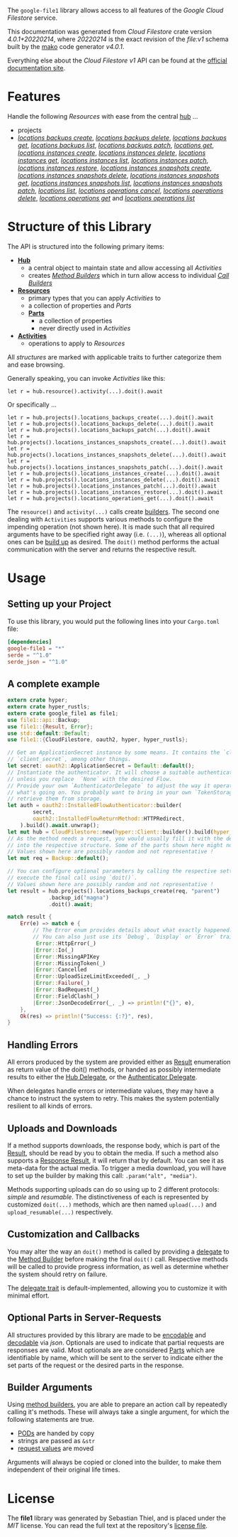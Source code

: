 <!---
DO NOT EDIT !
This file was generated automatically from 'src/generator/templates/api/README.md.mako'
DO NOT EDIT !
-->
The `google-file1` library allows access to all features of the *Google Cloud Filestore* service.

This documentation was generated from *Cloud Filestore* crate version *4.0.1+20220214*, where *20220214* is the exact revision of the *file:v1* schema built by the [mako](http://www.makotemplates.org/) code generator *v4.0.1*.

Everything else about the *Cloud Filestore* *v1* API can be found at the
[official documentation site](https://cloud.google.com/filestore/).
# Features

Handle the following *Resources* with ease from the central [hub](https://docs.rs/google-file1/4.0.1+20220214/google_file1/CloudFilestore) ... 

* projects
 * [*locations backups create*](https://docs.rs/google-file1/4.0.1+20220214/google_file1/api::ProjectLocationBackupCreateCall), [*locations backups delete*](https://docs.rs/google-file1/4.0.1+20220214/google_file1/api::ProjectLocationBackupDeleteCall), [*locations backups get*](https://docs.rs/google-file1/4.0.1+20220214/google_file1/api::ProjectLocationBackupGetCall), [*locations backups list*](https://docs.rs/google-file1/4.0.1+20220214/google_file1/api::ProjectLocationBackupListCall), [*locations backups patch*](https://docs.rs/google-file1/4.0.1+20220214/google_file1/api::ProjectLocationBackupPatchCall), [*locations get*](https://docs.rs/google-file1/4.0.1+20220214/google_file1/api::ProjectLocationGetCall), [*locations instances create*](https://docs.rs/google-file1/4.0.1+20220214/google_file1/api::ProjectLocationInstanceCreateCall), [*locations instances delete*](https://docs.rs/google-file1/4.0.1+20220214/google_file1/api::ProjectLocationInstanceDeleteCall), [*locations instances get*](https://docs.rs/google-file1/4.0.1+20220214/google_file1/api::ProjectLocationInstanceGetCall), [*locations instances list*](https://docs.rs/google-file1/4.0.1+20220214/google_file1/api::ProjectLocationInstanceListCall), [*locations instances patch*](https://docs.rs/google-file1/4.0.1+20220214/google_file1/api::ProjectLocationInstancePatchCall), [*locations instances restore*](https://docs.rs/google-file1/4.0.1+20220214/google_file1/api::ProjectLocationInstanceRestoreCall), [*locations instances snapshots create*](https://docs.rs/google-file1/4.0.1+20220214/google_file1/api::ProjectLocationInstanceSnapshotCreateCall), [*locations instances snapshots delete*](https://docs.rs/google-file1/4.0.1+20220214/google_file1/api::ProjectLocationInstanceSnapshotDeleteCall), [*locations instances snapshots get*](https://docs.rs/google-file1/4.0.1+20220214/google_file1/api::ProjectLocationInstanceSnapshotGetCall), [*locations instances snapshots list*](https://docs.rs/google-file1/4.0.1+20220214/google_file1/api::ProjectLocationInstanceSnapshotListCall), [*locations instances snapshots patch*](https://docs.rs/google-file1/4.0.1+20220214/google_file1/api::ProjectLocationInstanceSnapshotPatchCall), [*locations list*](https://docs.rs/google-file1/4.0.1+20220214/google_file1/api::ProjectLocationListCall), [*locations operations cancel*](https://docs.rs/google-file1/4.0.1+20220214/google_file1/api::ProjectLocationOperationCancelCall), [*locations operations delete*](https://docs.rs/google-file1/4.0.1+20220214/google_file1/api::ProjectLocationOperationDeleteCall), [*locations operations get*](https://docs.rs/google-file1/4.0.1+20220214/google_file1/api::ProjectLocationOperationGetCall) and [*locations operations list*](https://docs.rs/google-file1/4.0.1+20220214/google_file1/api::ProjectLocationOperationListCall)




# Structure of this Library

The API is structured into the following primary items:

* **[Hub](https://docs.rs/google-file1/4.0.1+20220214/google_file1/CloudFilestore)**
    * a central object to maintain state and allow accessing all *Activities*
    * creates [*Method Builders*](https://docs.rs/google-file1/4.0.1+20220214/google_file1/client::MethodsBuilder) which in turn
      allow access to individual [*Call Builders*](https://docs.rs/google-file1/4.0.1+20220214/google_file1/client::CallBuilder)
* **[Resources](https://docs.rs/google-file1/4.0.1+20220214/google_file1/client::Resource)**
    * primary types that you can apply *Activities* to
    * a collection of properties and *Parts*
    * **[Parts](https://docs.rs/google-file1/4.0.1+20220214/google_file1/client::Part)**
        * a collection of properties
        * never directly used in *Activities*
* **[Activities](https://docs.rs/google-file1/4.0.1+20220214/google_file1/client::CallBuilder)**
    * operations to apply to *Resources*

All *structures* are marked with applicable traits to further categorize them and ease browsing.

Generally speaking, you can invoke *Activities* like this:

```Rust,ignore
let r = hub.resource().activity(...).doit().await
```

Or specifically ...

```ignore
let r = hub.projects().locations_backups_create(...).doit().await
let r = hub.projects().locations_backups_delete(...).doit().await
let r = hub.projects().locations_backups_patch(...).doit().await
let r = hub.projects().locations_instances_snapshots_create(...).doit().await
let r = hub.projects().locations_instances_snapshots_delete(...).doit().await
let r = hub.projects().locations_instances_snapshots_patch(...).doit().await
let r = hub.projects().locations_instances_create(...).doit().await
let r = hub.projects().locations_instances_delete(...).doit().await
let r = hub.projects().locations_instances_patch(...).doit().await
let r = hub.projects().locations_instances_restore(...).doit().await
let r = hub.projects().locations_operations_get(...).doit().await
```

The `resource()` and `activity(...)` calls create [builders][builder-pattern]. The second one dealing with `Activities` 
supports various methods to configure the impending operation (not shown here). It is made such that all required arguments have to be 
specified right away (i.e. `(...)`), whereas all optional ones can be [build up][builder-pattern] as desired.
The `doit()` method performs the actual communication with the server and returns the respective result.

# Usage

## Setting up your Project

To use this library, you would put the following lines into your `Cargo.toml` file:

```toml
[dependencies]
google-file1 = "*"
serde = "^1.0"
serde_json = "^1.0"
```

## A complete example

```Rust
extern crate hyper;
extern crate hyper_rustls;
extern crate google_file1 as file1;
use file1::api::Backup;
use file1::{Result, Error};
use std::default::Default;
use file1::{CloudFilestore, oauth2, hyper, hyper_rustls};

// Get an ApplicationSecret instance by some means. It contains the `client_id` and 
// `client_secret`, among other things.
let secret: oauth2::ApplicationSecret = Default::default();
// Instantiate the authenticator. It will choose a suitable authentication flow for you, 
// unless you replace  `None` with the desired Flow.
// Provide your own `AuthenticatorDelegate` to adjust the way it operates and get feedback about 
// what's going on. You probably want to bring in your own `TokenStorage` to persist tokens and
// retrieve them from storage.
let auth = oauth2::InstalledFlowAuthenticator::builder(
        secret,
        oauth2::InstalledFlowReturnMethod::HTTPRedirect,
    ).build().await.unwrap();
let mut hub = CloudFilestore::new(hyper::Client::builder().build(hyper_rustls::HttpsConnectorBuilder::new().with_native_roots().https_or_http().enable_http1().enable_http2().build()), auth);
// As the method needs a request, you would usually fill it with the desired information
// into the respective structure. Some of the parts shown here might not be applicable !
// Values shown here are possibly random and not representative !
let mut req = Backup::default();

// You can configure optional parameters by calling the respective setters at will, and
// execute the final call using `doit()`.
// Values shown here are possibly random and not representative !
let result = hub.projects().locations_backups_create(req, "parent")
             .backup_id("magna")
             .doit().await;

match result {
    Err(e) => match e {
        // The Error enum provides details about what exactly happened.
        // You can also just use its `Debug`, `Display` or `Error` traits
         Error::HttpError(_)
        |Error::Io(_)
        |Error::MissingAPIKey
        |Error::MissingToken(_)
        |Error::Cancelled
        |Error::UploadSizeLimitExceeded(_, _)
        |Error::Failure(_)
        |Error::BadRequest(_)
        |Error::FieldClash(_)
        |Error::JsonDecodeError(_, _) => println!("{}", e),
    },
    Ok(res) => println!("Success: {:?}", res),
}

```
## Handling Errors

All errors produced by the system are provided either as [Result](https://docs.rs/google-file1/4.0.1+20220214/google_file1/client::Result) enumeration as return value of
the doit() methods, or handed as possibly intermediate results to either the 
[Hub Delegate](https://docs.rs/google-file1/4.0.1+20220214/google_file1/client::Delegate), or the [Authenticator Delegate](https://docs.rs/yup-oauth2/*/yup_oauth2/trait.AuthenticatorDelegate.html).

When delegates handle errors or intermediate values, they may have a chance to instruct the system to retry. This 
makes the system potentially resilient to all kinds of errors.

## Uploads and Downloads
If a method supports downloads, the response body, which is part of the [Result](https://docs.rs/google-file1/4.0.1+20220214/google_file1/client::Result), should be
read by you to obtain the media.
If such a method also supports a [Response Result](https://docs.rs/google-file1/4.0.1+20220214/google_file1/client::ResponseResult), it will return that by default.
You can see it as meta-data for the actual media. To trigger a media download, you will have to set up the builder by making
this call: `.param("alt", "media")`.

Methods supporting uploads can do so using up to 2 different protocols: 
*simple* and *resumable*. The distinctiveness of each is represented by customized 
`doit(...)` methods, which are then named `upload(...)` and `upload_resumable(...)` respectively.

## Customization and Callbacks

You may alter the way an `doit()` method is called by providing a [delegate](https://docs.rs/google-file1/4.0.1+20220214/google_file1/client::Delegate) to the 
[Method Builder](https://docs.rs/google-file1/4.0.1+20220214/google_file1/client::CallBuilder) before making the final `doit()` call. 
Respective methods will be called to provide progress information, as well as determine whether the system should 
retry on failure.

The [delegate trait](https://docs.rs/google-file1/4.0.1+20220214/google_file1/client::Delegate) is default-implemented, allowing you to customize it with minimal effort.

## Optional Parts in Server-Requests

All structures provided by this library are made to be [encodable](https://docs.rs/google-file1/4.0.1+20220214/google_file1/client::RequestValue) and 
[decodable](https://docs.rs/google-file1/4.0.1+20220214/google_file1/client::ResponseResult) via *json*. Optionals are used to indicate that partial requests are responses 
are valid.
Most optionals are are considered [Parts](https://docs.rs/google-file1/4.0.1+20220214/google_file1/client::Part) which are identifiable by name, which will be sent to 
the server to indicate either the set parts of the request or the desired parts in the response.

## Builder Arguments

Using [method builders](https://docs.rs/google-file1/4.0.1+20220214/google_file1/client::CallBuilder), you are able to prepare an action call by repeatedly calling it's methods.
These will always take a single argument, for which the following statements are true.

* [PODs][wiki-pod] are handed by copy
* strings are passed as `&str`
* [request values](https://docs.rs/google-file1/4.0.1+20220214/google_file1/client::RequestValue) are moved

Arguments will always be copied or cloned into the builder, to make them independent of their original life times.

[wiki-pod]: http://en.wikipedia.org/wiki/Plain_old_data_structure
[builder-pattern]: http://en.wikipedia.org/wiki/Builder_pattern
[google-go-api]: https://github.com/google/google-api-go-client

# License
The **file1** library was generated by Sebastian Thiel, and is placed 
under the *MIT* license.
You can read the full text at the repository's [license file][repo-license].

[repo-license]: https://github.com/Byron/google-apis-rsblob/main/LICENSE.md


